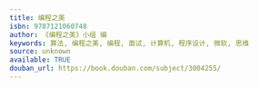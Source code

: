 ```yaml
---
title: 编程之美
isbn: 9787121060748
author: 《编程之美》小组 编
keywords: 算法, 编程之美, 编程, 面试, 计算机, 程序设计, 微软, 思维
source: unknown
available: TRUE
douban_url: https://book.douban.com/subject/3004255/
---
```

